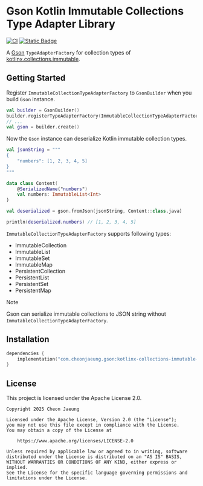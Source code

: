 # Gson Kotlin Immutable Collections Type Adapter Library

[![CI](https://github.com/cheonjaeung/gson-kotlinx-collections-immutable-adapter/actions/workflows/ci.yml/badge.svg)](https://github.com/cheonjaeung/gson-kotlinx-collections-immutable-adapter/actions/workflows/ci.yml)
[![Static Badge](https://img.shields.io/badge/License-Apache%202.0-Green)](https://github.com/cheonjaeung/gridlayout-compose/blob/main/LICENSE.txt)

A [Gson](https://github.com/google/gson) `TypeAdapterFactory` for collection types of [kotlinx.collections.immutable](https://github.com/Kotlin/kotlinx.collections.immutable).

## Getting Started

Register `ImmutableCollectionTypeAdapterFactory` to `GsonBuilder` when you build `Gson` instance.

```kotlin
val builder = GsonBuilder()
builder.registerTypeAdapterFactory(ImmutableCollectionTypeAdapterFactory())
// ...
val gson = builder.create()
```

Now the `Gson` instance can deserialize Kotlin immutable collection types.

```kotlin
val jsonString = """
{
    "numbers": [1, 2, 3, 4, 5]
}
"""

data class Content(
    @SerializedName("numbers")
    val numbers: ImmutableList<Int>
)

val deserialized = gson.fromJson(jsonString, Content::class.java)

println(deserialized.numbers) // [1, 2, 3, 4, 5]
```

`ImmutableCollectionTypeAdapterFactory` supports following types:

- ImmutableCollection
- ImmutableList
- ImmutableSet
- ImmutableMap
- PersistentCollection
- PersistentList
- PersistentSet
- PersistentMap

> [!NOTE]
> Gson can serialize immutable collections to JSON string without `ImmutableCollectionTypeAdapterFactory`.

## Installation

```kotlin
dependencies {
    implementation("com.cheonjaeung.gson:kotlinx-collections-immutable-adapter:<version>")
}
```

## License

This project is licensed under the Apache License 2.0.

```
Copyright 2025 Cheon Jaeung

Licensed under the Apache License, Version 2.0 (the "License");
you may not use this file except in compliance with the License.
You may obtain a copy of the License at

    https://www.apache.org/licenses/LICENSE-2.0

Unless required by applicable law or agreed to in writing, software
distributed under the License is distributed on an "AS IS" BASIS,
WITHOUT WARRANTIES OR CONDITIONS OF ANY KIND, either express or implied.
See the License for the specific language governing permissions and
limitations under the License.
```
